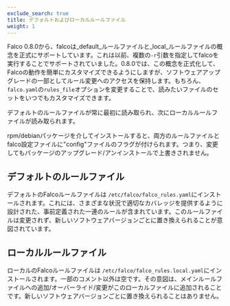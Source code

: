 ```yaml
---
exclude_search: true
title: デフォルトおよびローカルルールファイル
weight: 1
---
```


Falco 0.8.0から、falcoは_default_ルールファイルと_local_ルールファイルの概念を正式にサポートしています。これは以前、複数の`-r`引数を指定してfalcoを実行することでサポートされていました。0.8.0では、この概念を正式化して、Falcoの動作を簡単にカスタマイズできるようにしますが、ソフトウェアアップグレードの一部としてルール変更へのアクセスを保持します。もちろん、 `falco.yaml`の`rules_file`オプションを変更することで、読みたいファイルのセットをいつでもカスタマイズできます。

デフォルトのルールファイルが常に最初に読み取られ、次にローカルルールファイルが読み取られます。

rpm/debianパッケージを介してインストールすると、両方のルールファイルとfalco設定ファイルに"config"ファイルのフラグが付けられます。つまり、変更してもパッケージのアップグレード/アンインストールで上書きされません。

## デフォルトのルールファイル

デフォルトのFalcoルールファイルは `/etc/falco/falco_rules.yaml`にインストールされます。これには、さまざまな状況で適切なカバレッジを提供するように設計された、事前定義された一連のルールが含まれています。このルールファイルは変更されず、新しいソフトウェアバージョンごとに置き換えられることが意図されています。

## ローカルルールファイル

ローカルのFalcoルールファイルは `/etc/falco/falco_rules.local.yaml`にインストールされます。一部のコメント以外は空です。その意図は、メインルールファイルへの追加/オーバーライド/変更がこのローカルファイルに追加されることです。新しいソフトウェアバージョンごとに置き換えられることはありません。
